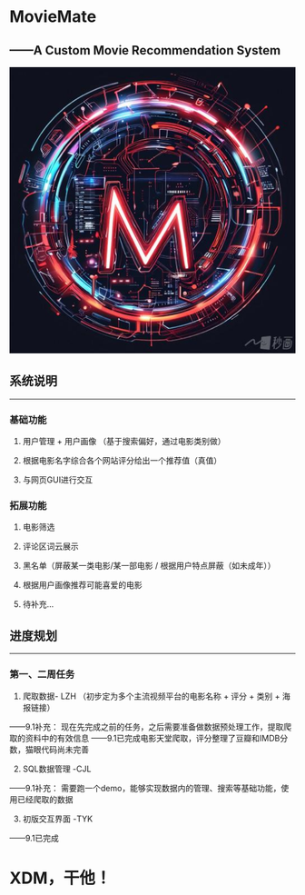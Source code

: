 # MovieMate
## ——A Custom Movie Recommendation System
![img.png](img.png)
## 系统说明

---
### 基础功能
1. 用户管理 + 用户画像 （基于搜索偏好，通过电影类别做）

2. 根据电影名字综合各个网站评分给出一个推荐值（真值）

3. 与网页GUI进行交互

### 拓展功能
1. 电影筛选

2. 评论区词云展示

3. 黑名单（屏蔽某一类电影/某一部电影 / 根据用户特点屏蔽（如未成年））

4. 根据用户画像推荐可能喜爱的电影

5. 待补充...

## 进度规划

---
### 第一、二周任务
1. 爬取数据- LZH （初步定为多个主流视频平台的电影名称 + 评分 + 类别 + 海报链接）

——9.1补充： 现在先完成之前的任务，之后需要准备做数据预处理工作，提取爬取的资料中的有效信息
——9.1已完成电影天堂爬取，评分整理了豆瓣和IMDB分数，猫眼代码尚未完善

2. SQL数据管理 -CJL

——9.1补充： 需要跑一个demo，能够实现数据内的管理、搜索等基础功能，使用已经爬取的数据


3. 初版交互界面 -TYK

——9.1已完成



# XDM，干他！

